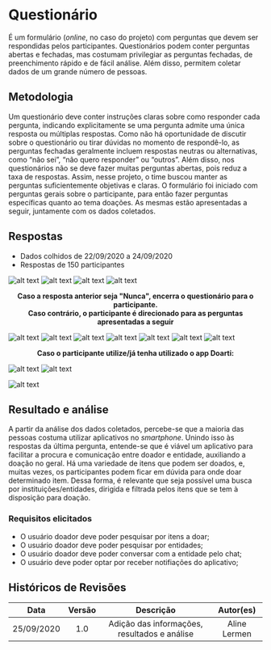 # Questionário

É um formulário (*online*, no caso do projeto) com perguntas que devem ser respondidas pelos participantes. Questionários podem conter perguntas abertas e fechadas, mas costumam privilegiar as perguntas fechadas, de preenchimento rápido e de fácil análise. Além disso, permitem coletar dados de um grande número de pessoas.

## Metodologia
Um questionário deve conter instruções claras sobre como responder cada pergunta, indicando explicitamente se uma pergunta admite uma única resposta ou múltiplas respostas. Como não há oportunidade de discutir sobre o questionário ou tirar dúvidas no momento de respondê-lo, as perguntas fechadas geralmente incluem respostas neutras ou alternativas, como “não sei”, “não quero responder” ou “outros”. Além disso, nos questionários não se deve fazer muitas perguntas abertas, pois reduz a taxa de respostas.
Assim, nesse projeto, o time buscou manter as perguntas suficientemente objetivas e claras. O formulário foi iniciado com perguntas gerais sobre o participante, para então fazer perguntas específicas quanto ao tema doações.
As mesmas estão apresentadas a seguir, juntamente com os dados coletados.

## Respostas
 * Dados colhidos de 22/09/2020 a 24/09/2020
 * Respostas de 150 participantes
  
![alt text](./assets/images//questionario/pergunta_01.png)
![alt text](./assets/images//questionario/pergunta_02.png)
![alt text](./assets/images//questionario/pergunta_03.png)
![alt text](./assets/images//questionario/pergunta_04.png)

**<center>Caso a resposta anterior seja "Nunca", encerra o questionário para o participante.  
Caso contrário, o participante é direcionado para as perguntas apresentadas a seguir</center>**

![alt text](./assets/images//questionario/pergunta_05.png)
![alt text](./assets/images//questionario/pergunta_06.png)
![alt text](./assets/images//questionario/pergunta_07.png)
![alt text](./assets/images//questionario/pergunta_08.png)
![alt text](./assets/images//questionario/pergunta_09.png)
![alt text](./assets/images//questionario/pergunta_10.png)
![alt text](./assets/images//questionario/pergunta_11.png)

**<center>Caso o participante utilize/já tenha utilizado o app Doarti:</center>**

![alt text](./assets/images//questionario/pergunta_12.png)
![alt text](./assets/images//questionario/pergunta_13.png)


![alt text](./assets/images//questionario/pergunta_14.png)

## Resultado e análise
A partir da análise dos dados coletados, percebe-se que a maioria das pessoas costuma utilizar aplicativos no *smartphone*. Unindo isso às respostas da última pergunta, entende-se que é viável um aplicativo para facilitar a procura e comunicação entre doador e entidade, auxiliando a doação no geral.
Há uma variedade de itens que podem ser doados, e, muitas vezes, os participantes podem ficar em dúvida para onde doar determinado item. Dessa forma, é relevante que seja possível uma busca por instituições/entidades, dirigida e filtrada pelos itens que se tem à disposição para doação. 

### Requisitos elicitados
 * O usuário doador deve poder pesquisar por itens a doar;
 * O usuário doador deve poder pesquisar por entidades;
 * O usuário doador deve poder conversar com a entidade pelo chat;
 * O usuário deve poder optar por receber notifiações do aplicativo;

## Históricos de Revisões

|    Data    | Versão |                   Descrição                   |  Autor(es)  |
| :--------: | :----: | :-------------------------------------------: | :---------: |
| 25/09/2020 |  1.0   | Adição das informações, resultados e análise  | Aline Lermen|